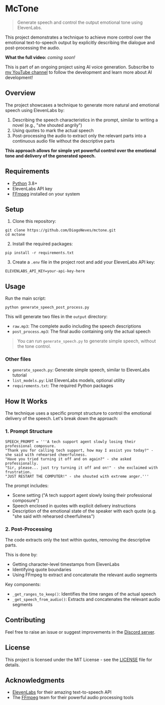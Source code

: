 # McTone

> Generate speech and control the output emotional tone using ElevenLabs.

This project demonstrates a technique to achieve more control over the emotional
text-to-speech output by explicitly describing the dialogue and post-processing
the audio.

**What the full video:** _coming soon!_

This is part of an ongoing project using AI voice generation.
Subscribe to [my YouTube channel](https://www.youtube.com/@DiogoNeves) to
follow the development and learn more about AI development!

## Overview

The project showcases a technique to generate more natural and emotional
speech using ElevenLabs by:

1. Describing the speech characteristics in the prompt, similar to writing
   a novel (e.g., "she shouted angrily")
2. Using quotes to mark the actual speech
3. Post-processing the audio to extract only the relevant parts into a
   continuous audio file without the descriptive parts

**This approach allows for simple yet powerful control over the emotional tone
and delivery of the generated speech.**

## Requirements

- [Python](https://www.python.org/downloads/) 3.8+
- ElevenLabs API key
- [FFmpeg](https://www.ffmpeg.org/download.html) installed on your system

## Setup

1. Clone this repository:

```
git clone https://github.com/DiogoNeves/mctone.git
cd mctone
```

2. Install the required packages:

```
pip install -r requirements.txt
```

3. Create a `.env` file in the project root and add your ElevenLabs API key:

```
ELEVENLABS_API_KEY=your-api-key-here
```

## Usage

Run the main script:

```
python generate_speech_post_process.py
```

This will generate two files in the `output` directory:

- `raw.mp3`: The complete audio including the speech descriptions
- `post_process.mp3`: The final audio containing only the actual speech

> You can run `generate_speech.py` to generate simple speech, without the tone
> control.

### Other files

- `generate_speech.py`: Generate simple speech, similar to ElevenLabs tutorial
- `list_models.py`: List ElevenLabs models, optional utility
- `requirements.txt`: The required Python packages

## How It Works

The technique uses a specific prompt structure to control the emotional
delivery of the speech. Let's break down the approach:

### 1. Prompt Structure

```
SPEECH_PROMPT = '''A tech support agent slowly losing their professional composure.
"Thank you for calling tech support, how may I assist you today?" - she said with rehearsed cheerfulness.
"Have you tried turning it off and on again?" - she asked professionally.
"Sir, please... just try turning it off and on!" - she exclaimed with frustration.
"JUST RESTART THE COMPUTER!" - she shouted with extreme anger.'''
```

The prompt includes:

- Scene setting ("A tech support agent slowly losing their professional
  composure")
- Speech enclosed in quotes with explicit delivery instructions
- Description of the emotional state of the speaker with each quote (e.g. "she
  said with rehearsed cheerfulness")

### 2. Post-Processing

The code extracts only the text within quotes, removing the descriptive
parts.

This is done by:

- Getting character-level timestamps from ElevenLabs
- Identifying quote boundaries
- Using FFmpeg to extract and concatenate the relevant audio segments

Key components:

- `_get_ranges_to_keep()`: Identifies the time ranges of the actual speech
- `_get_speech_from_audio()`: Extracts and concatenates the relevant audio
  segments

## Contributing

Feel free to raise an issue or suggest improvements in the
[Discord server](https://discord.gg/kyy5ncWsMa).

## License

This project is licensed under the MIT License - see the [LICENSE](LICENSE) file for details.

## Acknowledgments

- [ElevenLabs](https://elevenlabs.io/) for their amazing text-to-speech API
- The [FFmpeg](https://www.ffmpeg.org/) team for their powerful audio
  processing tools
